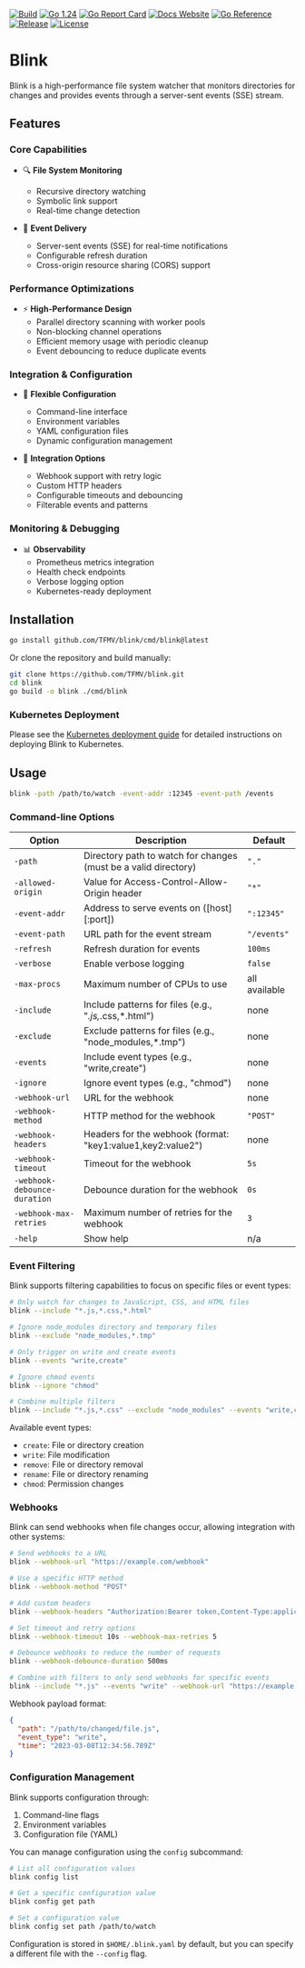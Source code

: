 [![Build](https://github.com/TFMV/blink/actions/workflows/ci.yml/badge.svg)](https://github.com/TFMV/blink/actions/workflows/ci.yml)
[![Go 1.24](https://img.shields.io/badge/Go-1.24-blue)](https://golang.org/doc/go1.24)
[![Go Report Card](https://goreportcard.com/badge/github.com/TFMV/blink)](https://goreportcard.com/report/github.com/TFMV/blink)
[![Docs Website](https://img.shields.io/badge/docs-website-brightgreen)](https://tfmv.github.io/blink/)
[![Go Reference](https://pkg.go.dev/badge/github.com/TFMV/blink.svg)](https://pkg.go.dev/github.com/TFMV/blink)
[![Release](https://img.shields.io/github/v/release/TFMV/blink)](https://github.com/TFMV/blink/releases)
[![License](https://img.shields.io/github/license/TFMV/blink)](https://github.com/TFMV/blink/blob/main/LICENSE)

# Blink

Blink is a high-performance file system watcher that monitors directories for changes and provides events through a server-sent events (SSE) stream.

## Features

### Core Capabilities

- 🔍 **File System Monitoring**
  - Recursive directory watching
  - Symbolic link support
  - Real-time change detection

- 📡 **Event Delivery**
  - Server-sent events (SSE) for real-time notifications
  - Configurable refresh duration
  - Cross-origin resource sharing (CORS) support

### Performance Optimizations

- ⚡ **High-Performance Design**
  - Parallel directory scanning with worker pools
  - Non-blocking channel operations
  - Efficient memory usage with periodic cleanup
  - Event debouncing to reduce duplicate events

### Integration & Configuration

- 🔧 **Flexible Configuration**
  - Command-line interface
  - Environment variables
  - YAML configuration files
  - Dynamic configuration management

- 🔌 **Integration Options**
  - Webhook support with retry logic
  - Custom HTTP headers
  - Configurable timeouts and debouncing
  - Filterable events and patterns

### Monitoring & Debugging

- 📊 **Observability**
  - Prometheus metrics integration
  - Health check endpoints
  - Verbose logging option
  - Kubernetes-ready deployment

## Installation

```bash
go install github.com/TFMV/blink/cmd/blink@latest
```

Or clone the repository and build manually:

```bash
git clone https://github.com/TFMV/blink.git
cd blink
go build -o blink ./cmd/blink
```

### Kubernetes Deployment

Please see the [Kubernetes deployment guide](kubernetes/README.md) for detailed instructions on deploying Blink to Kubernetes.

## Usage

```bash
blink -path /path/to/watch -event-addr :12345 -event-path /events
```

### Command-line Options

| Option | Description | Default |
|--------|-------------|---------|
| `-path` | Directory path to watch for changes (must be a valid directory) | `"."` |
| `-allowed-origin` | Value for Access-Control-Allow-Origin header | `"*"` |
| `-event-addr` | Address to serve events on ([host][:port]) | `":12345"` |
| `-event-path` | URL path for the event stream | `"/events"` |
| `-refresh` | Refresh duration for events | `100ms` |
| `-verbose` | Enable verbose logging | `false` |
| `-max-procs` | Maximum number of CPUs to use | all available |
| `-include` | Include patterns for files (e.g., "*.js,*.css,*.html") | none |
| `-exclude` | Exclude patterns for files (e.g., "node_modules,*.tmp") | none |
| `-events` | Include event types (e.g., "write,create") | none |
| `-ignore` | Ignore event types (e.g., "chmod") | none |
| `-webhook-url` | URL for the webhook | none |
| `-webhook-method` | HTTP method for the webhook | `"POST"` |
| `-webhook-headers` | Headers for the webhook (format: "key1:value1,key2:value2") | none |
| `-webhook-timeout` | Timeout for the webhook | `5s` |
| `-webhook-debounce-duration` | Debounce duration for the webhook | `0s` |
| `-webhook-max-retries` | Maximum number of retries for the webhook | `3` |
| `-help` | Show help | n/a |

### Event Filtering

Blink supports filtering capabilities to focus on specific files or event types:

```bash
# Only watch for changes to JavaScript, CSS, and HTML files
blink --include "*.js,*.css,*.html"

# Ignore node_modules directory and temporary files
blink --exclude "node_modules,*.tmp"

# Only trigger on write and create events
blink --events "write,create"

# Ignore chmod events
blink --ignore "chmod"

# Combine multiple filters
blink --include "*.js,*.css" --exclude "node_modules" --events "write,create"
```

Available event types:

- `create`: File or directory creation
- `write`: File modification
- `remove`: File or directory removal
- `rename`: File or directory renaming
- `chmod`: Permission changes

### Webhooks

Blink can send webhooks when file changes occur, allowing integration with other systems:

```bash
# Send webhooks to a URL
blink --webhook-url "https://example.com/webhook"

# Use a specific HTTP method
blink --webhook-method "POST"

# Add custom headers
blink --webhook-headers "Authorization:Bearer token,Content-Type:application/json"

# Set timeout and retry options
blink --webhook-timeout 10s --webhook-max-retries 5

# Debounce webhooks to reduce the number of requests
blink --webhook-debounce-duration 500ms

# Combine with filters to only send webhooks for specific events
blink --include "*.js" --events "write" --webhook-url "https://example.com/webhook"
```

Webhook payload format:

```json
{
  "path": "/path/to/changed/file.js",
  "event_type": "write",
  "time": "2023-03-08T12:34:56.789Z"
}
```

### Configuration Management

Blink supports configuration through:

1. Command-line flags
2. Environment variables
3. Configuration file (YAML)

You can manage configuration using the `config` subcommand:

```bash
# List all configuration values
blink config list

# Get a specific configuration value
blink config get path

# Set a configuration value
blink config set path /path/to/watch
```

Configuration is stored in `$HOME/.blink.yaml` by default, but you can specify a different file with the `--config` flag.
